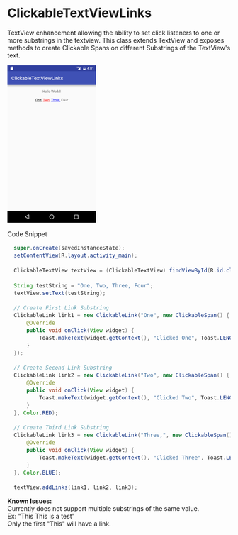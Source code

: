 # ClickableTextViewLinks
TextView enhancement allowing the ability to set click listeners to one or more substrings in the textview.
This class extends TextView and exposes methods to create Clickable Spans on different Substrings of the TextView's text.

<img src="ExampleActivity.png" width=200px></img>


Code Snippet
```Java
  super.onCreate(savedInstanceState);
  setContentView(R.layout.activity_main);

  ClickableTextView textView = (ClickableTextView) findViewById(R.id.clickedTextView);

  String testString = "One, Two, Three, Four";
  textView.setText(testString);

  // Create First Link Substring
  ClickableLink link1 = new ClickableLink("One", new ClickableSpan() {
      @Override
      public void onClick(View widget) {
          Toast.makeText(widget.getContext(), "Clicked One", Toast.LENGTH_LONG).show();
      }
  });

  // Create Second Link Substring
  ClickableLink link2 = new ClickableLink("Two", new ClickableSpan() {
      @Override
      public void onClick(View widget) {
          Toast.makeText(widget.getContext(), "Clicked Two", Toast.LENGTH_LONG).show();
      }
  }, Color.RED);

  // Create Third Link Substring
  ClickableLink link3 = new ClickableLink("Three,", new ClickableSpan() {
      @Override
      public void onClick(View widget) {
          Toast.makeText(widget.getContext(), "Clicked Three", Toast.LENGTH_LONG).show();
      }
  }, Color.BLUE);

  textView.addLinks(link1, link2, link3);
```

<b>Known Issues:</b></br>
Currently does not support multiple substrings of the same value.</br>
Ex: "This This is a test"</br>
Only the first "This" will have a link.
